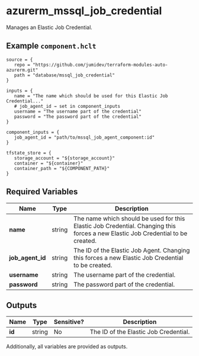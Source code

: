 # azurerm_mssql_job_credential

Manages an Elastic Job Credential.

## Example `component.hclt`

```hcl
source = {
   repo = "https://github.com/jumidev/terraform-modules-auto-azurerm.git"   
   path = "database/mssql_job_credential"   
}

inputs = {
   name = "The name which should be used for this Elastic Job Credential..."   
   # job_agent_id → set in component_inputs
   username = "The username part of the credential"   
   password = "The password part of the credential"   
}

component_inputs = {
   job_agent_id = "path/to/mssql_job_agent_component:id"   
}

tfstate_store = {
   storage_account = "${storage_account}"   
   container = "${container}"   
   container_path = "${COMPONENT_PATH}"   
}

```

## Required Variables

| Name | Type |  Description |
| ---- | --------- |  ----------- |
| **name** | string |  The name which should be used for this Elastic Job Credential. Changing this forces a new Elastic Job Credential to be created. | 
| **job_agent_id** | string |  The ID of the Elastic Job Agent. Changing this forces a new Elastic Job Credential to be created. | 
| **username** | string |  The username part of the credential. | 
| **password** | string |  The password part of the credential. | 



## Outputs

| Name | Type | Sensitive? | Description |
| ---- | ---- | --------- | --------- |
| **id** | string | No  | The ID of the Elastic Job Credential. | 

Additionally, all variables are provided as outputs.
